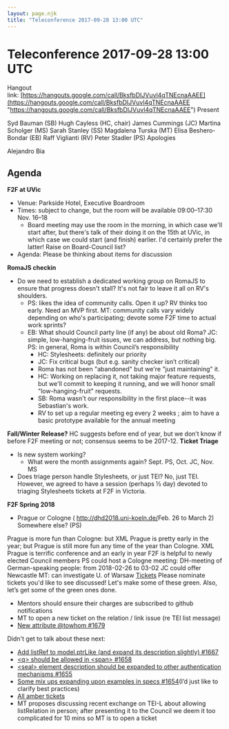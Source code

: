 ```yaml
---
layout: page.njk
title: "Teleconference 2017-09-28 13:00 UTC"
---
```

# Teleconference 2017-09-28 13:00 UTC




Hangout link: [https://hangouts.google.com/call/BksfbDIJVuvl4qTNEcnaAAEE](https://hangouts.google.com/call/BksfbDIJVuvl4qTNEcnaAAEE "https://hangouts.google.com/call/BksfbDIJVuvl4qTNEcnaAAEE")
Present


Syd Bauman (SB)
Hugh Cayless (HC, chair)
James Cummings (JC)
Martina Scholger (MS)
Sarah Stanley (SS)
Magdalena Turska (MT)
Elisa Beshero\-Bondar (EB)
Raff Viglianti (RV)
Peter Stadler (PS)
Apologies


Alejandro Bia

Agenda
------


**F2F at UVic**
* Venue: Parkside Hotel, Executive Boardroom
* Times: subject to change, but the room will be available 09:00–17:30 Nov. 16–18
	+ Board meeting may use the room in the morning, in which case we'll start after, but
	 there's talk of their doing it on the 15th at UVic, in which case we could start (and
	 finish) earlier. I'd certainly prefer the latter! Raise on Board\-Council list?
* Agenda: Please be thinking about items for discussion


**RomaJS checkin**
* Do we need to establish a dedicated working group on RomaJS to ensure that progress
 doesn't stall? It's not fair to leave it all on RV's shoulders.
	+ PS: likes the idea of community calls. Open it up? RV thinks too early. Need an MVP
	 first. MT: community calls vary widely depending on who's participating; devote some
	 F2F time to actual work sprints?
	+ EB: What should Council party line (if any) be about old Roma? JC: simple, low\-hanging\-fruit
	 issues, we can address, but nothing big. PS: in general, Roma is within Council’s
	 responsibility
		- HC: Stylesheets: definitely our priority
		- JC: Fix critical bugs (but e.g. sanity checker isn’t critical)
		- Roma has not been "abandoned" but we're "just maintaining" it.
		- HC: Working on replacing it, not taking major feature requests, but we'll commit to
		 keeping it running, and we will honor small "low\-hanging\-fruit" requests.
		- SB: Roma wasn't our responsibility in the first place\-\-it was Sebastian's work.
		- RV to set up a regular meeting eg every 2 weeks ; aim to have a basic prototype available
		 for the annual meeting


**Fall/Winter Release?**
HC suggests before end of year, but we don’t know if before F2F meeting or not; consensus
 seems to be 2017\-12\.
**Ticket Triage**
* Is new system working?
	+ What were the month assignments again? Sept. PS, Oct. JC, Nov. MS
* Does triage person handle Stylesheets, or just TEI? No, just TEI. However, we agreed
 to have a session (perhaps ½ day) devoted to triaging Stylesheets tickets at F2F in
 Victoria.


**F2F Spring 2018**
* Prague or Cologne ( [http://dhd2018\.uni\-koeln.de/](http://dhd2018.uni-koeln.de/ "http://dhd2018.uni-koeln.de/")Feb. 26 to March 2\) Somewhere else? (PS)


Prague is more fun than Cologne: but XML Prague is pretty early in the year; but Prague
 is still more fun any time of the year than Cologne. XML Prague is terrific conference
 and an early in year F2F is helpful to newly elected Council members
PS could host a Cologne meeting: DH\-meeting of German\-speaking people: from 2018\-02\-26
 to 03\-02
JC could offer Newcastle
MT: can investigate U. of Warsaw
[Tickets](https://github.com/TEIC/TEI/issues "Tickets")
Please nominate tickets you'd like to see discussed! Let's make some of these green.
Also, let’s get some of the green ones done.
* Mentors should ensure their charges are subscribed to github notifications
* MT to open a new ticket on the relation / link issue (re TEI list message)
* [New attribute @towhom \#1679](https://github.com/TEIC/TEI/issues/1679 "New attribute @towhom #1679")


Didn't get to talk about these next:
* [Add listRef to model.ptrLike (and expand its description slightly) \#1667](https://github.com/TEIC/TEI/issues/1667 "Add listRef to model.ptrLike (and expand its description slightly) #1667")
* [\<q\> should be allowed in \<span\> \#1658](https://github.com/TEIC/TEI/issues/1658 "<q> should be allowed in <span> #1658")
* [\<seal\> element description should be expanded to other authentication mechanisms \#1655](https://github.com/TEIC/TEI/issues/1655 "<seal> element description should be expanded to other authentication mechanisms #1655")
* [Some mix ups expanding upon examples in specs \#1654](https://github.com/TEIC/TEI/issues/1654 "Some mix ups expanding upon examples in specs #1654")(I’d just like to clarify best practices)
* [All amber tickets](https://github.com/TEIC/TEI/issues?q=is%3Aopen+is%3Aissue+label%3A%22Status%3A+Needs+Discussion%22 "All amber tickets")
* MT proposes discussing recent exchange on TEI\-L about allowing listRelation in person;
 after presenting it to the Council we deem it too complicated for 10 mins so MT is
 to open a ticket






